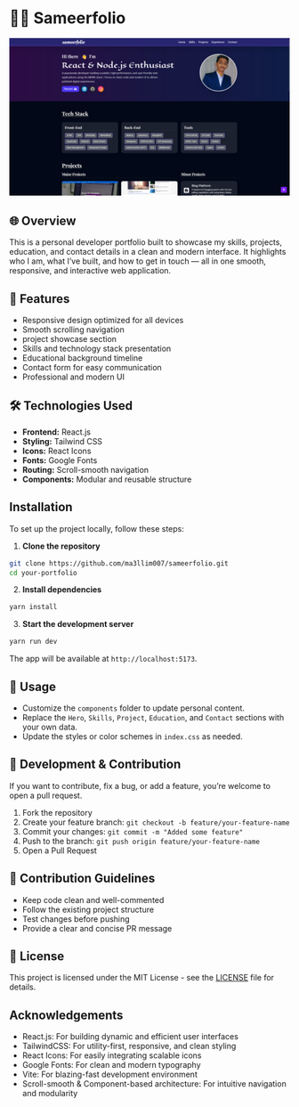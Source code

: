 # 👨‍💻 Sameerfolio
![sameerfolio screenshot](images/mohd-sameer-portfolio.png)

## 🌐 Overview
This is a personal developer portfolio built to showcase my skills, projects, education, and contact details in a clean and modern interface. It highlights who I am, what I’ve built, and how to get in touch — all in one smooth, responsive, and interactive web application.

## 🚀 Features
- Responsive design optimized for all devices
- Smooth scrolling navigation
- project showcase section
- Skills and technology stack presentation
- Educational background timeline
- Contact form for easy communication
- Professional and modern UI


## 🛠 Technologies Used

- **Frontend:** React.js
- **Styling:** Tailwind CSS
- **Icons:** React Icons
- **Fonts:** Google Fonts 
- **Routing:** Scroll-smooth navigation
- **Components:** Modular and reusable structure


## Installation
To set up the project locally, follow these steps:

1. **Clone the repository**

```bash
git clone https://github.com/ma3llim007/sameerfolio.git
cd your-portfolio
```

2. **Install dependencies**

```bash
yarn install
```

3. **Start the development server**

```bash
yarn run dev
```

The app will be available at `http://localhost:5173`.

## 📘 Usage

- Customize the `components` folder to update personal content.
- Replace the `Hero`, `Skills`, `Project`, `Education`, and `Contact` sections with your own data.
- Update the styles or color schemes in `index.css` as needed.

## 🤝 Development & Contribution

If you want to contribute, fix a bug, or add a feature, you’re welcome to open a pull request.

1. Fork the repository
2. Create your feature branch: `git checkout -b feature/your-feature-name`
3. Commit your changes: `git commit -m "Added some feature"`
4. Push to the branch: `git push origin feature/your-feature-name`
5. Open a Pull Request

## 🧾 Contribution Guidelines

- Keep code clean and well-commented
- Follow the existing project structure
- Test changes before pushing
- Provide a clear and concise PR message

## 📄 License

This project is licensed under the MIT License - see the [LICENSE](LICENSE) file for details.

## Acknowledgements
- React.js: For building dynamic and efficient user interfaces
- TailwindCSS: For utility-first, responsive, and clean styling
- React Icons: For easily integrating scalable icons
- Google Fonts: For clean and modern typography
- Vite: For blazing-fast development environment
- Scroll-smooth & Component-based architecture: For intuitive navigation and modularity